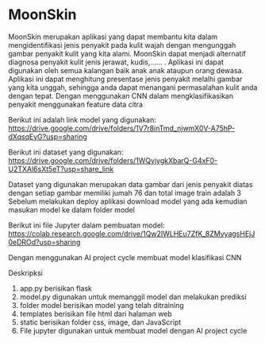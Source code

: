 # MoonSkin
MoonSkin merupakan aplikasi yang dapat membantu kita dalam mengidentifikasi jenis penyakit pada kulit wajah dengan mengunggah gambar penyakit kulit yang kita alami. MoonSkin dapat menjadi alternatif diagnosa  penyakit kulit jenis jerawat, kudis,...... . Aplikasi ini dapat digunakan oleh semua kalangan baik anak anak ataupun orang dewasa. Aplikasi ini dapat menghitung presentase jenis penyakit melalhi gambar yang kita unggah, sehingga anda dapat menangani permasalahan kulit anda dengan tepat.
Dengan menggunakan CNN dalam mengklasifikasikan penyakit menggunakan feature data citra 

Berikut ini adalah link model yang digunakan:
https://drive.google.com/drive/folders/1V7r8inTmd_njwmX0V-A75hP-dXqsqEyG?usp=sharing

Berikut ini dataset yang digunakan:
https://drive.google.com/drive/folders/1WQvjygkXbarQ-G4xF0-U2TXAl6sXt5eT?usp=share_link

Dataset yang digunakan merupakan data gambar dari jenis penyakit diatas dengan setiap gambar memiliki jumah 76 dan total image train adalah 3
Sebelum melakukan deploy aplikasi download model yang ada kemudian masukan model ke dalam folder model

Berikut ini file Jupyter dalam pembuatan model:
https://colab.research.google.com/drive/1Qw2IWLHEu7ZfK_8ZMvyagsHEjJ0eDROd?usp=sharing

Dengan menggunakan AI project cycle membuat model klasifikasi CNN 

Deskripksi 
1. app.py berisikan flask
2. model.py digunakan untuk memanggil model dan melakukan prediksi 
3. folder model berisikan model yang telah ditraining
4. templates berisikan file html dari halaman web
5. static berisikan folder css, image, dan JavaScript
6. File jupyter digunakan untuk membuat model dengan AI project cycle
